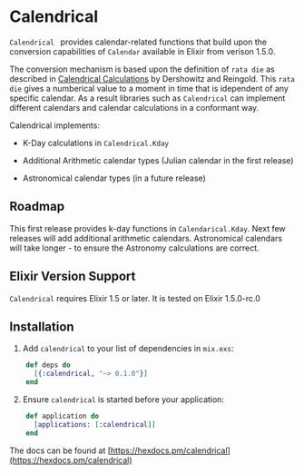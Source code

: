 # Calendrical

  `Calendrical ` provides calendar-related functions that build upon the
  conversion capabilities of `Calendar` available in Elixir from verison 1.5.0.

  The conversion mechanism is based upon the definition of `rata die` as described
  in [Calendrical Calculations](https://www.amazon.com/Calendrical-Calculations-Nachum-Dershowitz/dp/0521702380)
  by Dershowitz and Reingold.  This `rata die` gives a numberical value to a moment in time
  that is idependent of any specific calendar.  As a result libraries such as `Calendrical` can
  implement different calendars and calendar calculations in a conformant way.

  Calendrical implements:

  * K-Day calculations in `Calendrical.Kday`

  * Additional Arithmetic calendar types (Julian calendar in the first release)

  * Astronomical calendar types (in a future release)

## Roadmap

This first release provides k-day functions in `Calendarical.Kday`.  Next few releases will add additional arithmetic calendars.  Astronomical calendars will take longer - to ensure the Astronomy calculations are correct.

## Elixir Version Support

`Calendrical` requires Elixir 1.5 or later.  It is tested on Elixir 1.5.0-rc.0

## Installation

1. Add `calendrical` to your list of dependencies in `mix.exs`:

```elixir
    def deps do
      [{:calendrical, "~> 0.1.0"}]
    end
```

2. Ensure `calendrical` is started before your application:

```elixir
    def application do
      [applications: [:calendrical]]
    end
```

The docs can be found at [https://hexdocs.pm/calendrical](https://hexdocs.pm/calendrical)

